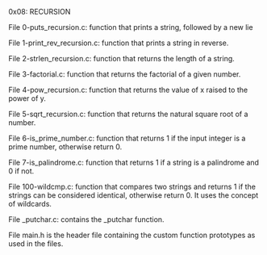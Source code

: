 
0x08: RECURSION

File 0-puts_recursion.c: function that prints a string, followed by a new lie

File 1-print_rev_recursion.c: function that prints a string in reverse.

File 2-strlen_recursion.c: function that returns the length of a string.

File 3-factorial.c: function that returns the factorial of a given number.

File 4-pow_recursion.c: function that returns the value of x raised to the power of y.

File 5-sqrt_recursion.c: function that returns the natural square root of a number.

File 6-is_prime_number.c: function that returns 1 if the input integer is a prime number, otherwise return 0.

File 7-is_palindrome.c: function that returns 1 if a string is a palindrome and 0 if not.

File 100-wildcmp.c: function that compares two strings and returns 1 if the strings can be considered identical, otherwise return 0. It uses the concept of wildcards.

File _putchar.c: contains the _putchar function.

File main.h is the header file containing the custom function prototypes as used in the files.
